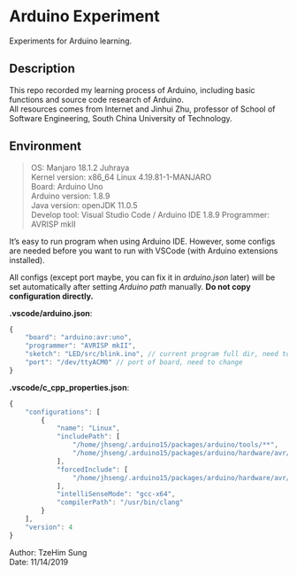 # Arduino Experiment
Experiments for Arduino learning.

## Description
This repo recorded my learning process of Arduino, including basic functions and source code research of Arduino.  
All resources comes from Internet and Jinhui Zhu, professor of School of Software Engineering, South China University of Technology.

## Environment
> OS: Manjaro 18.1.2 Juhraya  
> Kernel version: x86_64 Linux 4.19.81-1-MANJARO  
> Board: Arduino Uno  
> Arduino version: 1.8.9  
> Java version: openJDK 11.0.5  
> Develop tool: Visual Studio Code / Arduino IDE 1.8.9
> Programmer: AVRISP mkII

It’s easy to run program when using Arduino IDE. However, some configs are needed before you want to run with VSCode (with Arduino extensions installed).  

All configs (except port maybe, you can fix it in *arduino.json* later) will be set automatically after setting *Arduino path* manually. **Do not copy configuration directly.**

**.vscode/arduino.json**:  

```javascript
{
    "board": "arduino:avr:uno",
    "programmer": "AVRISP mkII",
    "sketch": "LED/src/blink.ino", // current program full dir, need to change
    "port": "/dev/ttyACM0" // port of board, need to change
}
```

**.vscode/c_cpp_properties.json**:  

```javascript
{
    "configurations": [
        {
            "name": "Linux",
            "includePath": [
                "/home/jhseng/.arduino15/packages/arduino/tools/**",
                "/home/jhseng/.arduino15/packages/arduino/hardware/avr/1.8.1/**"
            ], 
            "forcedInclude": [
                "/home/jhseng/.arduino15/packages/arduino/hardware/avr/1.8.1/cores/arduino/Arduino.h"
            ],
            "intelliSenseMode": "gcc-x64",
            "compilerPath": "/usr/bin/clang"
        }
    ],
    "version": 4
}
```

Author: TzeHim Sung  
Date: 11/14/2019